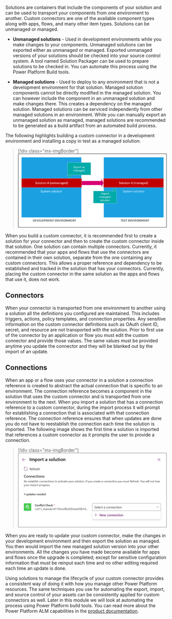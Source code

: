 Solutions are containers that include the components of your solution and can be used to transport your components from one environment to another. Custom connectors are one of the available component types along with apps, flows, and many other item types. Solutions can be unmanaged or managed.

-   **Unmanaged solutions** - Used in development environments while you make changes to your components. Unmanaged solutions can be exported either as unmanaged or managed. Exported unmanaged versions of your solutions should be checked into your source control system. A tool named Solution Packager can be used to prepare solutions to be checked in. You can automate this process using the Power Platform Build tools.

-   **Managed solutions** - Used to deploy to any environment that is not a development environment for that solution. Managed solution components cannot be directly modified in the managed solution. You can however include the component in an unmanaged solution and make changes there. This creates a dependency on the managed solution. Managed solutions can be serviced independently from other managed solutions in an environment. While you can manually export an unmanaged solution as managed, managed solutions are recommended to be generated as a build artifact from an automated build process.

The following highlights building a custom connector in a development environment and installing a copy in test as a managed solution:

> [!div class="mx-imgBorder"]
> [![Diagram of distributution of a solution from development to test environments.](../media/development-test-environments.png)](../media/development-test-environments.png#lightbox)

When you build a custom connector, it is recommended first to create a solution for your connector and then to create the custom connector inside that solution. One solution can contain multiple connectors. Currently, it recommended that your apps and flows that use the connectors are contained in their own solution, separate from the one containing any custom connectors. This allows a proper reference and dependency to be established and tracked in the solution that has your connectors. Currently, placing the custom connector in the same solution as the apps and flows that use it, does not work.

## Connectors

When your connector is transported from one environment to another using a solution all the definitions you configured are maintained. This includes triggers, actions, policy templates, and connection properties. Any sensitive information on the custom connector definitions such as OAuth client ID, secret, and resource are not transported with the solution. Prior to first use of the connector by an application or flow you must edit the custom connector and provide those values. The same values must be provided anytime you update the connector and they will be blanked out by the import of an update.

## Connections

When an app or a flow uses your connector in a solution a connection reference is created to abstract the actual connection that is specific to an environment. The connection reference becomes a component in the solution that uses the custom connector and is transported from one environment to the next. When you import a solution that has a connection reference to a custom connector, during the import process it will prompt for establishing a connection that is associated with that connection reference. The connection reference ensures that when updates are done you do not have to reestablish the connection each time the solution is imported. The following image shows the first time a solution is imported that references a custom connector as it prompts the user to provide a connection.

> [!div class="mx-imgBorder"]
> [![Screenshot showing setting connection reference to a valid connection upon import.](../media/import-solution.png)](../media/import-solution.png#lightbox)

When you are ready to update your custom connector, make the changes in your development environment and then export the solution as managed. You then would import the new managed solution version into your other environments. All the changes you have made become available for apps and flows once the upgrade is completed; except for sensitive configuration information that must be reinput each time and no other editing required each time an update is done.

Using solutions to manage the lifecycle of your custom connector provides a consistent way of doing it with how you manage other Power Platform resources. The same techniques you use for automating the export, import, and source control of your assets can be consistently applied for custom connectors as well. Later in this module we will look at automating the process using Power Platform build tools. You can read more about the Power Platform ALM capabilities in the [product documentation](https://docs.microsoft.com/power-platform/alm/?azure-portal=true).

